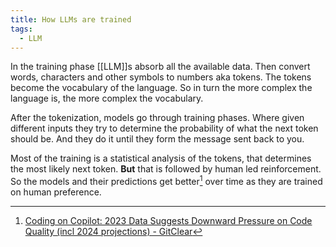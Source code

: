 ```yaml
---
title: How LLMs are trained
tags:
  - LLM
---
```

In the training phase [[LLM]]s absorb all the available data. Then convert words, characters and other symbols to numbers aka tokens. The tokens become the vocabulary of the language. So in turn the more complex the language is, the more complex the vocabulary.

After the tokenization, models go through training phases. Where given different inputs they try to determine the probability of what the next token should be. And they do it until they form the message sent back to you.

Most of the training is a statistical analysis of the tokens, that determines the most likely next token. **But** that is followed by human led reinforcement. So the models and their predictions get better[^1] over time as they are trained on human preference.

[^1]: [Coding on Copilot: 2023 Data Suggests Downward Pressure on Code Quality (incl 2024 projections) - GitClear](https://www.gitclear.com/coding_on_copilot_data_shows_ais_downward_pressure_on_code_quality)